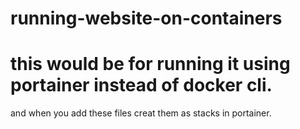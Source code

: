 # running-website-on-containers
# this would be for running it using portainer instead of docker cli.
and when you add these files creat them as stacks in portainer.

